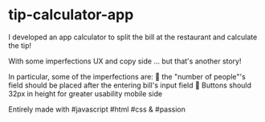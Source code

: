 # tip-calculator-app


I developed an app calculator to split the bill at the restaurant and calculate the tip!

With some imperfections UX and copy side ... but that's another story!

In particular, some of the imperfections are:
🙅 the "number of people"'s field should be placed after the entering bill's input field
🙅 Buttons should 32px in height for greater usability mobile side

Entirely made with #javascript #html #css & #passion
